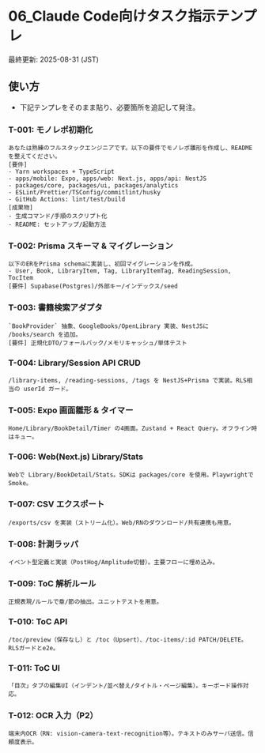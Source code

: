 # 06_Claude Code向けタスク指示テンプレ
最終更新: 2025-08-31 (JST)

## 使い方
- 下記テンプレをそのまま貼り、必要箇所を追記して発注。

### T-001: モノレポ初期化
```
あなたは熟練のフルスタックエンジニアです。以下の要件でモノレポ雛形を作成し、READMEを整えてください。
[要件]
- Yarn workspaces + TypeScript
- apps/mobile: Expo, apps/web: Next.js, apps/api: NestJS
- packages/core, packages/ui, packages/analytics
- ESLint/Prettier/TSConfig/commitlint/husky
- GitHub Actions: lint/test/build
[成果物]
- 生成コマンド/手順のスクリプト化
- README: セットアップ/起動方法
```

### T-002: Prisma スキーマ & マイグレーション
```
以下のERをPrisma schemaに実装し、初回マイグレーションを作成。
- User, Book, LibraryItem, Tag, LibraryItemTag, ReadingSession, TocItem
[要件] Supabase(Postgres)/外部キー/インデックス/seed
```

### T-003: 書籍検索アダプタ
```
`BookProvider` 抽象、GoogleBooks/OpenLibrary 実装、NestJSに /books/search を追加。
[要件] 正規化DTO/フォールバック/メモリキャッシュ/単体テスト
```

### T-004: Library/Session API CRUD
```
/library-items, /reading-sessions, /tags を NestJS+Prisma で実装。RLS相当の userId ガード。
```

### T-005: Expo 画面雛形 & タイマー
```
Home/Library/BookDetail/Timer の4画面。Zustand + React Query。オフライン時はキュー。
```

### T-006: Web(Next.js) Library/Stats
```
Webで Library/BookDetail/Stats。SDKは packages/core を使用。PlaywrightでSmoke。
```

### T-007: CSV エクスポート
```
/exports/csv を実装（ストリーム化）。Web/RNのダウンロード/共有連携も用意。
```

### T-008: 計測ラッパ
```
イベント型定義と実装（PostHog/Amplitude切替）。主要フローに埋め込み。
```

### T-009: ToC 解析ルール
```
正規表現/ルールで章/節の抽出。ユニットテストを用意。
```

### T-010: ToC API
```
/toc/preview（保存なし）と /toc（Upsert）、/toc-items/:id PATCH/DELETE。RLSガードとe2e。
```

### T-011: ToC UI
```
「目次」タブの編集UI（インデント/並べ替え/タイトル・ページ編集）。キーボード操作対応。
```

### T-012: OCR 入力（P2）
```
端末内OCR（RN: vision-camera-text-recognition等）。テキストのみサーバ送信。信頼度表示。
```

